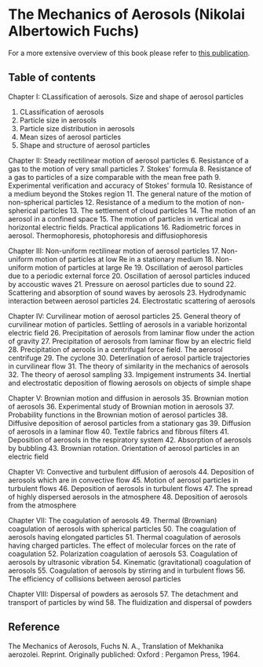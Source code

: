 # The Mechanics of Aerosols (Nikolai Albertowich Fuchs)


For a more extensive overview of this book please refer to [this publication](https://doi.org/10.1063/1.3047354).

## Table of contents

Chapter I: CLassification of aerosols. Size and shape of aerosol particles
  1. CLassification of aerosols
  2. Particle size in aerosols
  3. Particle size distribution in aerosols
  4. Mean sizes of aerosol particles
  5. Shape and structure of aerosol particles

Chapter II: Steady rectilinear motion of aerosol particles
  6. Resistance of a gas to the motion of very small particles
  7. Stokes' formula
  8. Resistance of a gas to particles of a size comparable with the mean free path
9. Experimental verification and accuracy of Stokes' formula
10. Resistance of a medium beyond the Stokes region
11. The general nature of the motion of non-spherical particles 
12. Resistance of a medium to the motion of non-spherical particles
13. The settlement of cloud particles
14. The motion of an aerosol in a confined space
15. The motion of particles in vertical and horizontal electric fields. Practical applications
16. Radiometric forces in aerosol. Thermophoresis, photophoresis and diffusiophoresis

Chapter III: Non-uniform rectilinear motion of aerosol particles
17. Non-uniform motion of particles at low Re in a stationary medium
18. Non-uniform motion of particles at large Re
19. Oscillation of aerosol particles due to a periodic external force
20. Oscillation of aerosol particles induced by accoustic waves
21. Pressure on aerosol particles due to sound
22. Scattering and absorption of sound waves by aerosols
23. Hydrodynamic interaction between aerosol particles
24. Electrostatic scattering of aerosols

Chapter IV: Curvilinear motion of aerosol particles
25. General theory of curvilinear motion of particles. Settling of aerosols in a variable horizontal electric field
26. Precipitation of aerosols from laminar flow under the action of gravity
27. Precipitation of aerosols from laminar flow by an electric field
28. Precipitation of aerools in a centrifugal force field. The aerosol centrifuge
29. The cyclone
30. Deterlination of aerosol particle trajectories in curvilinear flow
31. The theory of similarity in the mechanics of aerosols
32. The theory of aerosol sampling
33. Impigement instruments
34. Inertial and electrostatic deposition of flowing aerosols on objects of simple shape

Chapter V: Brownian motion and diffusion in aerosols
35. Brownian motion of aerosols
36. Experimental study of Brownian motion in aerosols
37. Probability functions in the Brownian motion of aerosol particles
38. Diffusive deposition of aerosol particles from a stationary gas
39. Diffusion of aerosols in a laminar flow
40. Textile fabrics and fibrous filters
41. Deposition of aerosols in the respiratory system
42. Absorption of aerosols by bubbling
43. Brownian rotation. Orientation of aerosol particles in an electric field

Chapter VI: Convective and turbulent diffusion of aerosols
44. Deposition of aerosols which are in convective flow
45. Motion of aerosol particles in turbulent flows
46. Deposition of aerosols in turbulent flows
47. The spread of highly dispersed aerosols in the atmosphere
48. Deposition of aerosols from the atmosphere

Chapter VII: The coagulation of aerosols
49. Thermal (Brownian) coagulation of aerosols with spherical particles
50. The coagulation of aerosols having elongated particles
51. Thermal coagulation of aerosols having charged particles. The effect of molecular forces on the rate of coagulation
52. Polarization coagulation of aerosols
53. Coagulation of aerosols by ultrasonic vibration
54. Kinematic (gravitational) coagulation of aerosols
55. Coagulation of aerosols by stirring and in turbulent flows
56. The efficiency of collisions between aerosol particles

Chapter VIII: Dispersal of powders as aerosols
57. The detachment and transport of particles by wind
58. The fluidization and dispersal of powders


## Reference
The Mechanics of Aerosols, Fuchs N. A., Translation of Mekhanika aerozolei. Reprint. Originally publiched: Oxford : Pergamon Press, 1964.
